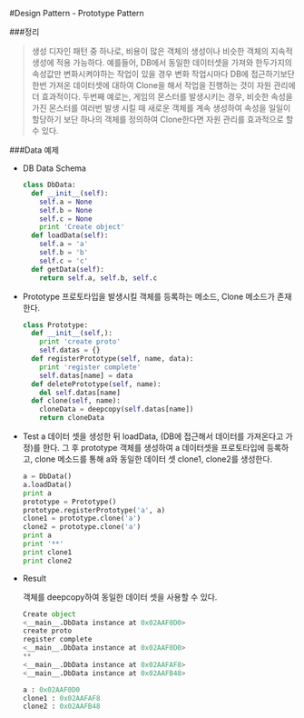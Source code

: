 #Design Pattern - Prototype Pattern

###정리
>생성 디자인 패턴 중 하나로, 비용이 많은 객체의 생성이나 비슷한 객체의 지속적 생성에 적용 가능하다. 예를들어, DB에서 동일한 데이터셋을 가져와 한두가지의 속성값만 변화시켜야하는 작업이 있을 경우 변화 작업시마다 DB에 접근하기보단 한번 가져온 데이터셋에 대하여 Clone을 해서 작업을 진행하는 것이 자원 관리에 더 효과적이다. 두번째 예로는, 게임의 몬스터를 발생시키는 경우, 비슷한 속성을 가진 몬스터를 여러번 발생 시킬 때 새로운 객체를 계속 생성하여 속성을 일일이 할당하기 보단 하나의 객체를 정의하여 Clone한다면 자원 관리를 효과적으로 할 수 있다.

###Data 예제

* DB Data Schema
  
  ```python
  class DbData:
    def __init__(self):
      self.a = None
      self.b = None
      self.c = None
      print 'Create object'
    def loadData(self):
      self.a = 'a'
      self.b = 'b'
      self.c = 'c'
    def getData(self):
      return self.a, self.b, self.c
  ```
  
* Prototype
  프로토타입을 발생시킬 객체를 등록하는 메소드, Clone 메소드가 존재한다.
  
  ```python
  class Prototype:
    def __init__(self,):
      print 'create proto'
      self.datas = {}
    def registerPrototype(self, name, data):
      print 'register complete'
      self.datas[name] = data
    def deletePrototype(self, name):
      del self.datas[name]
    def clone(self, name):
      cloneData = deepcopy(self.datas[name])
      return cloneData
  ```

* Test
  a 데이터 셋을 생성한 뒤 loadData, (DB에 접근해서 데이터를 가져온다고 가정)를 한다. 그 후 prototype 객체를 생성하여 a 데이터셋을 프로토타입에 등록하고, clone 메소드를 통해 a와 동일한 데이터 셋 clone1, clone2를 생성한다.
 
  ```python
  a = DbData()
  a.loadData()
  print a
  prototype = Prototype()
  prototype.registerPrototype('a', a)
  clone1 = prototype.clone('a')
  clone2 = prototype.clone('a')
  print a
  print '**'
  print clone1
  print clone2
  ```

* Result
  
  객체를 deepcopy하여 동일한 데이터 셋을 사용할 수 있다. 
  ```python
  Create object
  <__main__.DbData instance at 0x02AAF0D0>
  create proto
  register complete
  <__main__.DbData instance at 0x02AAF0D0>
  **
  <__main__.DbData instance at 0x02AAFAF8>
  <__main__.DbData instance at 0x02AAFB48>
  
  a : 0x02AAF0D0
  clone1 : 0x02AAFAF8
  clone2 : 0x02AAFB48
  ```
